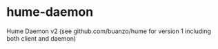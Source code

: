 # hume-daemon
Hume Daemon v2 (see github.com/buanzo/hume for version 1 including both client and daemon)
